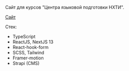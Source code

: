 Сайт для курсов "Центра языковой подготовки НХТИ".

[Сайт](english-nk.ru)

Стек:

- TypeScript
- ReactJS, NextJS 13
- React-hook-form
- SCSS, Tailwind
- Framer-motion
- Strapi (CMS)
